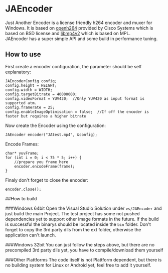 # JAEncoder
Just Another Encoder is a license friendly h264 encoder and muxer for Windows. It is based on [openh264](https://github.com/cisco/openh264)
provided by Cisco Systems which is based on BSD license and [libmp4v2](https://github.com/sergiomb2/libmp4v2) which is based on MPL.  
JAEncoder has a super simple API and some build in performance tuning.

## How to use
First create a encoder configuration, the parameter should be self explanatory:
```
JAEncoderConfig config; 
config.height = HEIGHT; 
config.width = WIDTH;
config.targetBitrate = 40000000;
config.videoFormat = YUV420;  //Only YUV420 as input format is supported atm.
config.framerate = 25;
config.enableImageOptimisation = false;  //If off the encoder is faster but requires a higher bitrate
```
Now create the Encoder using the configuration:
```
JAEncoder encoder("JAtest.mp4", &config);
```
Encode Frames:
```
char* yuvFrame;
for (int i = 0; i < 75 * 5; i++) {
	//prepare you frame here
	encoder.encodeFrame(frame);
}
```
Finaly don't forget to close the encoder:
```
encoder.close();
```

##How to build

###Windows 64bit
Open the Visual Studio Solution under `vs/JAEncoder` and just build the main Project. The test project has some not pushed dependencies
yet to support other image formats in the future. If the build is successful the binarys should be located inside the `bin` folder. 
Don't forget to copy the 3rd party dlls from the ext folder, otherwise the application can't launch.

###Windows 32bit
You can just follow the steps above, but there are no precompiled 3rd party dlls yet, you have to compile/download them yourself

###Other Plattforms
The code itself is not Plattform dependent, but there is no building system for Linux or Android yet, feel free to add it yourself.

